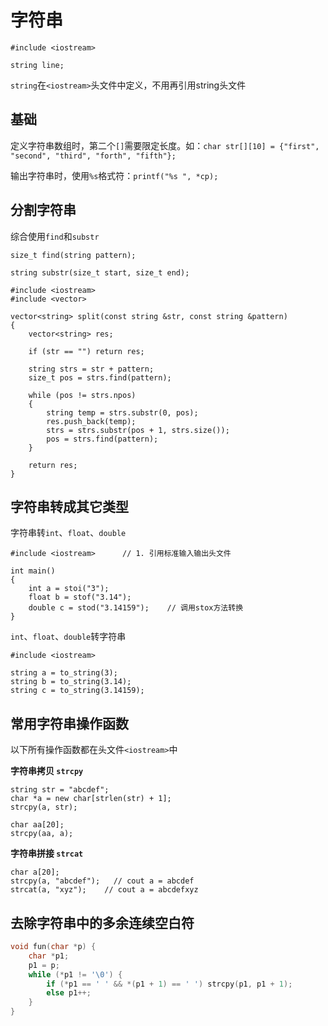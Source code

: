 # 字符串

```
#include <iostream>

string line;
```
`string`在`<iostream>`头文件中定义，不用再引用string头文件  

## 基础
定义字符串数组时，第二个`[]`需要限定长度。如：`char str[][10] = {"first", "second", "third", "forth", "fifth"};`  

输出字符串时，使用`%s`格式符：`printf("%s ", *cp);`  

## 分割字符串

综合使用`find`和`substr`  

```
size_t find(string pattern);

string substr(size_t start, size_t end);
```

```
#include <iostream>
#include <vector>

vector<string> split(const string &str, const string &pattern)
{
	vector<string> res;

	if (str == "") return res;

	string strs = str + pattern;
	size_t pos = strs.find(pattern);

	while (pos != strs.npos)
	{
		string temp = strs.substr(0, pos);
		res.push_back(temp);
		strs = strs.substr(pos + 1, strs.size());
		pos = strs.find(pattern);
	}

	return res;
}
```

## 字符串转成其它类型

字符串转`int`、`float`、`double`  
```
#include <iostream>      // 1. 引用标准输入输出头文件

int main()
{
    int a = stoi("3");
    float b = stof("3.14");
    double c = stod("3.14159");    // 调用stox方法转换
}
```

`int`、`float`、`double`转字符串  
```
#include <iostream>

string a = to_string(3);
string b = to_string(3.14);
string c = to_string(3.14159);
```

## 常用字符串操作函数

以下所有操作函数都在头文件`<iostream>`中

**字符串拷贝 `strcpy`**
```
string str = "abcdef";
char *a = new char[strlen(str) + 1];
strcpy(a, str);

char aa[20];
strcpy(aa, a);
```

**字符串拼接 `strcat`**
```
char a[20];
strcpy(a, "abcdef");   // cout a = abcdef
strcat(a, "xyz");    // cout a = abcdefxyz
```

## 去除字符串中的多余连续空白符
```cpp
void fun(char *p) {
    char *p1;
    p1 = p;
    while (*p1 != '\0') {
        if (*p1 == ' ' && *(p1 + 1) == ' ') strcpy(p1, p1 + 1);
        else p1++;
    }
}
```